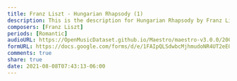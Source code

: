 ```yaml
---
title: Franz Liszt - Hungarian Rhapsody (1)
description: This is the description for Hungarian Rhapsody by Franz Liszt
composers: [Franz Liszt]
periods: [Romantic]
audioURL: https://OpenMusicDataset.github.io/Maestro/maestro-v3.0.0/2009/MIDI-Unprocessed_12_R1_2009_03-05_ORIG_MID--AUDIO_12_R1_2009_12_R1_2009_05_WAV.midi
formURL: https://docs.google.com/forms/d/e/1FAIpQLSdwbcMjhmudoNR4UT2eEOrqD0ZUFdf0OTd1tocTrwJogH3Pig/viewform
comments: true
share: true
date: 2021-08-08T07:43:13-06:00
---
```

